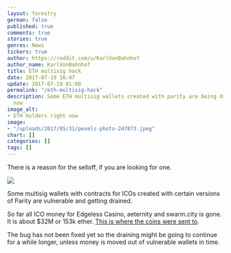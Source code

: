 ```yaml
---
layout: forestry
german: false
published: true
comments: true
stories: true
genres: News
tickers: true
author: https://reddit.com/u/KarlVonBahnhof
author_name: KarlVonBahnhof
title: ETH multisig hack
date: 2017-07-19 16:47
update: 2017-07-19 01:00
permalink: "/eth-multisig-hack"
description: Some ETH multisig wallets created with parity are being drained right
  now
image_alt:
- ETH holders right now
image:
- "/uploads/2017/05/31/pexels-photo-247873.jpeg"
chart: []
categories: []
tags: []
---
```

There is a reason for the selloff, if you are looking for one.

![](https://pbs.twimg.com/media/DFHvB86W0AEOnX0.jpg)

Some multisig wallets with contracts for ICOs created with certain versions of Parity are vulnerable and getting drained. 

So far all ICO money for Edgeless Casino, aeternity and swarm.city is gone. It is about $32M or 153k ether. [This is where the coins were sent to](https://etherscan.io/address/0xb3764761e297d6f121e79c32a65829cd1ddb4d32#internaltx).

The bug has not been fixed yet so the draining might be going to continue for a while longer, unless money is moved out of vulnerable wallets in time.
